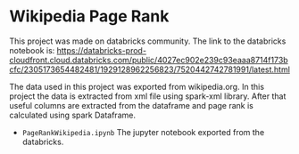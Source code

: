 # Wikipedia Page Rank
This project was made on databricks community. The link to the databricks notebook is: https://databricks-prod-cloudfront.cloud.databricks.com/public/4027ec902e239c93eaaa8714f173bcfc/2305173654482481/1929128962256823/7520442742781991/latest.html

The data used in this project was exported from wikipedia.org. In this project the data is extracted from xml file using spark-xml library. After that useful columns are extracted from the dataframe and page rank is calculated using spark Dataframe.   

* ```PageRankWikipedia.ipynb``` The jupyter notebook exported from the databricks.